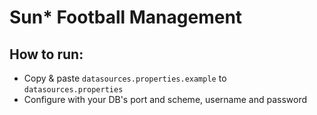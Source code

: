 # Sun* Football Management

## How to run:
- Copy & paste `datasources.properties.example` to `datasources.properties`
- Configure with your DB's port and scheme, username and password